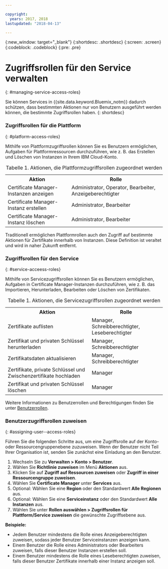```yaml
---

copyright:
  years: 2017, 2018
lastupdated: "2018-04-13"

---
```

{:new_window: target="_blank"}
{:shortdesc: .shortdesc}
{:screen: .screen}
{:codeblock: .codeblock}
{:pre: .pre}

# Zugriffsrollen für den Service verwalten
{: #managing-service-access-roles}

Sie können Services in {{site.data.keyword.Bluemix_notm}} dadurch schützen, dass bestimmten Aktionen nur von Benutzern ausgeführt werden können, die bestimmte Zugriffsrollen haben.
{: shortdesc}

### Zugriffsrollen für die Plattform
{: #platform-access-roles}

Mithilfe von Plattformzugriffsrollen können Sie es Benutzern ermöglichen, Aufgaben für Plattformressourcen durchzuführen, wie z. B. das Erstellen und Löschen von Instanzen in Ihrem IBM Cloud-Konto.

<table>
<caption> Tabelle 1. Aktionen, die Plattformzugriffsrollen zugeordnet werden</caption>
  <tr>
    <th> Aktion </th>
    <th> Rolle </th>
  </tr>
  <tr>
    <td>Certificate Manager-Instanzen anzeigen</td>
    <td> Administrator, Operator, Bearbeiter, Anzeigeberechtigter </td>
  </tr>
  <tr>
    <td>Certificate Manager-Instanz erstellen</td>
    <td> Administrator, Bearbeiter </td>
  </tr>
  <tr>
    <td>Certificate Manager-Instanz löschen</td>
    <td> Administrator, Bearbeiter </td>
  </tr>
</table>

Traditionell ermöglichen Plattformrollen auch den Zugriff auf bestimmte Aktionen für Zertifikate innerhalb von Instanzen. Diese Definition ist veraltet und wird in naher Zukunft entfernt.

### Zugriffsrollen für den Service
{: #service-acceess-roles}

Mithilfe von Servicezugriffsrollen können Sie es Benutzern ermöglichen, Aufgaben in Certificate Manager-Instanzen durchzuführen, wie z. B. das Importieren, Herunterladen, Bearbeiten oder Löschen von Zertifikaten.

<table>
<caption> Tabelle 1. Aktionen, die Servicezugriffsrollen zugeordnet werden</caption>
  <tr>
    <th> Aktion </th>
    <th> Rolle </th>
  </tr>
  <tr>
    <td>Zertifikate auflisten</td>
    <td> Manager, Schreibberechtigter, Leseberechtigter</td>
  </tr>
  <tr>
    <td>Zertifikat und privaten Schlüssel herunterladen </td>
    <td> Manager, Schreibberechtigter </td>
  </tr>
  <tr>
    <td>Zertifikatsdaten aktualisieren</td>
    <td> Manager, Schreibberechtigter </td>
  </tr>
  <tr>
    <td>Zertifikate, private Schlüssel und Zwischenzertifikate hochladen </td>
    <td> Manager  </td>
  </tr>
  <tr>
    <td>Zertifikat und privaten Schlüssel löschen </td>
    <td> Manager </td>
  </tr>
</table>


Weitere Informationen zu Benutzerrollen und Berechtigungen finden Sie unter [Benutzerrollen](/docs/iam/users_roles.html#userroles).

### Benutzerzugriffsrollen zuweisen
{: #assigning-user--access-roles}

Führen Sie die folgenden Schritte aus, um eine Zugriffsrolle auf der Konto- oder Ressourcengruppenebene zuzuweisen.
Wenn der Benutzer nicht Teil Ihrer Organisation ist, senden Sie zunächst eine Einladung an den Benutzer.

1. Wechseln Sie zu **Verwalten > Konto > Benutzer**.
2. Wählen Sie **Richtlinie zuweisen** im Menü **Aktionen** aus.
3. Klicken Sie auf **Zugriff auf Ressourcen zuweisen** oder **Zugriff in einer Ressourcengruppe zuweisen**.
4. Wählen Sie **Certificate Manager** unter **Services** aus.
5. Optional: Wählen Sie eine **Region** oder den Standardwert **Alle Regionen** aus.
6. Optional: Wählen Sie eine **Serviceinstanz** oder den Standardwert **Alle Instanzen** aus.
7. Wählen Sie unter **Rollen auswählen > Zugriffsrollen für Plattform/Service zuweisen** die gewünschte Zugriffsebene aus.

**Beispiele:**
* Jedem Benutzer mindestens die Rolle eines Anzeigeberechtigten zuweisen, sodass jeder Benutzer Serviceinstanzen anzeigen kann. 
* Einem Benutzer die Rolle eines Administrators oder Bearbeiters zuweisen, falls dieser Benutzer Instanzen erstellen soll. 
* Einem Benutzer mindestens die Rolle eines Leseberechtigten zuweisen, falls dieser Benutzer Zertifikate innerhalb einer Instanz anzeigen soll.
